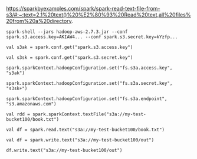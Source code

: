 https://sparkbyexamples.com/spark/spark-read-text-file-from-s3/#:~:text=2.1%20text()%20%E2%80%93%20Read%20text,all%20files%20from%20a%20directory.
```
spark-shell --jars hadoop-aws-2.7.3.jar --conf spark.s3.access.key=AKIAW4... --conf spark.s3.secret.key=kYzfp...

val s3ak = spark.conf.get("spark.s3.access.key")

val s3sk = spark.conf.get("spark.s3.secret.key")

spark.sparkContext.hadoopConfiguration.set("fs.s3a.access.key", "s3ak")

spark.sparkContext.hadoopConfiguration.set("fs.s3a.secret.key", "s3sk+")
	 
spark.sparkContext.hadoopConfiguration.set("fs.s3a.endpoint", "s3.amazonaws.com")

val rdd = spark.sparkContext.textFile("s3a://my-test-bucket100/book.txt")

val df = spark.read.text("s3a://my-test-bucket100/book.txt")

val df = spark.write.text("s3a://my-test-bucket100/out")

df.write.text("s3a://my-test-bucket100/out")
```
